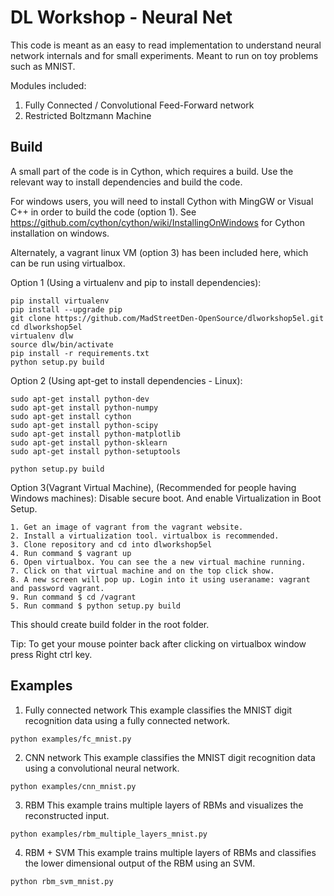 # DL Workshop - Neural Net

This code is meant as an easy to read implementation to understand neural network internals and for small experiments.
Meant to run on toy problems such as MNIST.

Modules included:

1. Fully Connected / Convolutional Feed-Forward network
2. Restricted Boltzmann Machine

## Build
A small part of the code is in Cython, which requires a build. 
Use the relevant way to install dependencies and build the code.

For windows users, you will need to install Cython with MingGW or Visual C++ in order to build the code (option 1). 
See https://github.com/cython/cython/wiki/InstallingOnWindows for Cython installation on windows. 

Alternately, a vagrant linux VM (option 3) has been included here, which can be run using virtualbox.

Option 1 (Using a virtualenv and pip to install dependencies):

    pip install virtualenv
    pip install --upgrade pip
    git clone https://github.com/MadStreetDen-OpenSource/dlworkshop5el.git 
    cd dlworkshop5el
    virtualenv dlw
    source dlw/bin/activate
    pip install -r requirements.txt
    python setup.py build

Option 2 (Using apt-get to install dependencies - Linux):

    sudo apt-get install python-dev
    sudo apt-get install python-numpy
    sudo apt-get install cython
    sudo apt-get install python-scipy
    sudo apt-get install python-matplotlib
    sudo apt-get install python-sklearn
    sudo apt-get install python-setuptools
    
    python setup.py build

Option 3(Vagrant Virtual Machine), (Recommended for people having Windows machines):
Disable secure boot. And enable Virtualization in Boot Setup.

    1. Get an image of vagrant from the vagrant website.
    2. Install a virtualization tool. virtualbox is recommended.
    3. Clone repository and cd into dlworkshop5el
    4. Run command $ vagrant up
    6. Open virtualbox. You can see the a new virtual machine running.
    7. Click on that virtual machine and on the top click show.
    8. A new screen will pop up. Login into it using useraname: vagrant and password vagrant.
    9. Run command $ cd /vagrant
    5. Run command $ python setup.py build

This should create build folder in the root folder. 

Tip: To get your mouse pointer back after clicking on virtualbox window press Right ctrl key.

## Examples

1. Fully connected network
This example classifies the MNIST digit recognition data using a fully connected network.
```
python examples/fc_mnist.py
```

2. CNN network
This example classifies the MNIST digit recognition data using a convolutional neural network.
```
python examples/cnn_mnist.py
```

3. RBM
This example trains multiple layers of RBMs and visualizes the reconstructed input.
```
python examples/rbm_multiple_layers_mnist.py
```

4. RBM + SVM 
This example trains multiple layers of RBMs and classifies the lower dimensional output of the RBM using an SVM.
```
python rbm_svm_mnist.py
```
